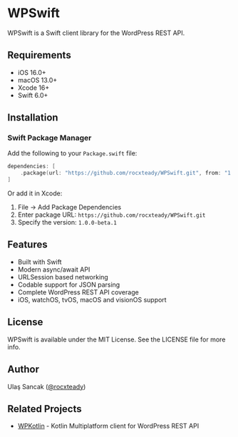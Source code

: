 # WPSwift

WPSwift is a Swift client library for the WordPress REST API.

## Requirements

- iOS 16.0+
- macOS 13.0+
- Xcode 16+
- Swift 6.0+

## Installation

### Swift Package Manager

Add the following to your `Package.swift` file:

```swift
dependencies: [
    .package(url: "https://github.com/rocxteady/WPSwift.git", from: "1.0.0-beta.1")
]
```

Or add it in Xcode:
1. File → Add Package Dependencies
2. Enter package URL: `https://github.com/rocxteady/WPSwift.git`
3. Specify the version: `1.0.0-beta.1`

## Features

- Built with Swift
- Modern async/await API
- URLSession based networking
- Codable support for JSON parsing
- Complete WordPress REST API coverage
- iOS, watchOS, tvOS, macOS and visionOS support

## License

WPSwift is available under the MIT License. See the LICENSE file for more info.

## Author

Ulaş Sancak ([@rocxteady](https://github.com/rocxteady))

## Related Projects

- [WPKotlin](https://github.com/rocxteady/WPKotlin) - Kotlin Multiplatform client for WordPress REST API
